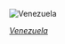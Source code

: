 
![Venezuela](https://www.gstatic.com/prettyearth/assets/full/5890.jpg)

*[Venezuela](https://www.google.com/maps/@10.703508,-63.812006,17z/data=!3m1!1e3)*
